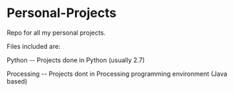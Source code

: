 # Personal-Projects
Repo for all my personal projects.

Files included are:

Python -- Projects done in Python (usually 2.7)

Processing -- Projects dont in Processing programming environment (Java based)
